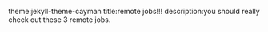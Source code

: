 theme:jekyll-theme-cayman
title:remote jobs!!!
description:you should really check out these 3 remote jobs. 

